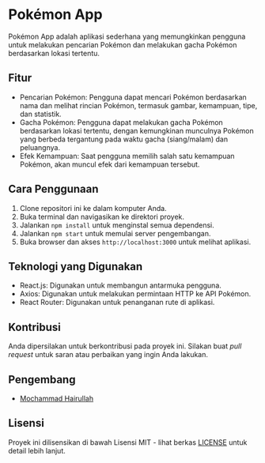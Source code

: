 # Pokémon App

Pokémon App adalah aplikasi sederhana yang memungkinkan pengguna untuk melakukan pencarian Pokémon dan melakukan gacha Pokémon berdasarkan lokasi tertentu.

## Fitur

- Pencarian Pokémon: Pengguna dapat mencari Pokémon berdasarkan nama dan melihat rincian Pokémon, termasuk gambar, kemampuan, tipe, dan statistik.
- Gacha Pokémon: Pengguna dapat melakukan gacha Pokémon berdasarkan lokasi tertentu, dengan kemungkinan munculnya Pokémon yang berbeda tergantung pada waktu gacha (siang/malam) dan peluangnya.
- Efek Kemampuan: Saat pengguna memilih salah satu kemampuan Pokémon, akan muncul efek dari kemampuan tersebut.

## Cara Penggunaan

1. Clone repositori ini ke dalam komputer Anda.
2. Buka terminal dan navigasikan ke direktori proyek.
3. Jalankan `npm install` untuk menginstal semua dependensi.
4. Jalankan `npm start` untuk memulai server pengembangan.
5. Buka browser dan akses `http://localhost:3000` untuk melihat aplikasi.

## Teknologi yang Digunakan

- React.js: Digunakan untuk membangun antarmuka pengguna.
- Axios: Digunakan untuk melakukan permintaan HTTP ke API Pokémon.
- React Router: Digunakan untuk penanganan rute di aplikasi.

## Kontribusi

Anda dipersilakan untuk berkontribusi pada proyek ini. Silakan buat _pull request_ untuk saran atau perbaikan yang ingin Anda lakukan.

## Pengembang

- [Mochammad Hairullah](https://github.com/hoyirul)

## Lisensi

Proyek ini dilisensikan di bawah Lisensi MIT - lihat berkas [LICENSE](LICENSE) untuk detail lebih lanjut.
